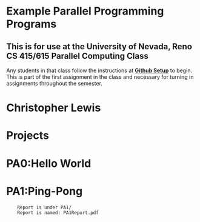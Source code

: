 # Example Parallel Programming Programs
## This is for use at the University of Nevada, Reno CS 415/615 Parallel Computing Class
Any students in that class follow the instructions at [**Github Setup**](https://github.com/cs415-615/template/wiki/Github-Setup) to begin. This is part of the first assignment in the class and necessary for turning in assignments throughout the semester.

# Christopher Lewis

# Projects

# PA0:Hello World
# PA1:Ping-Pong
```bash
	Report is under PA1/
	Report is named: PA1Report.pdf
```
